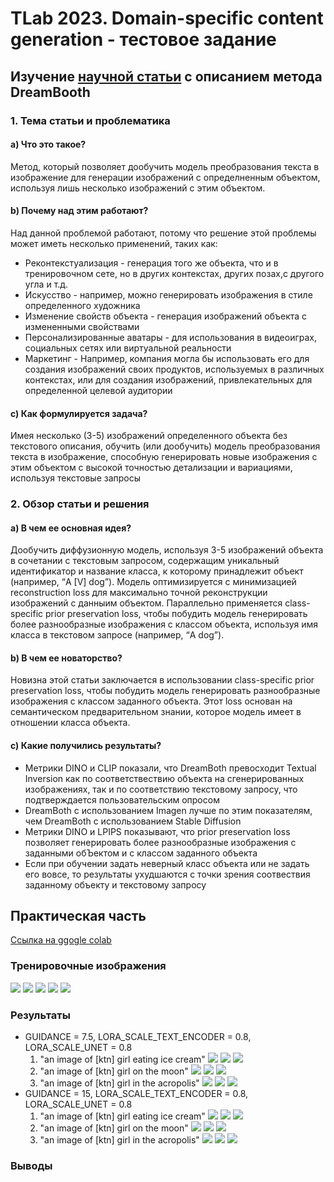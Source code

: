 # TLab 2023. Domain-specific content generation - тестовое задание

## Изучение [научной статьи](https://arxiv.org/abs/2208.12242) с описанием метода DreamBooth
### 1. Тема статьи и проблематика
#### a) Что это такое?
Метод, который позволяет дообучить модель преобразования текста в изображение для генерации изображений с определненным объектом, используя лишь несколько изображений с этим объектом.
#### b) Почему над этим работают?
Над данной проблемой работают, потому что решение этой проблемы может иметь несколько применений, таких как:
* Реконтекстуализация - генерация того же объекта, что и в тренировочном сете, но в других контекстах, других позах,с другого угла и т.д.
* Искусство - например, можно генерировать изображения в стиле определенного художника
* Изменение свойств объекта - генерация изображений объекта с измененными свойствами
* Персонализированные аватары - для использования в видеоиграх, социальных сетях или виртуальной реальности
* Маркетинг - Например, компания могла бы использовать его для создания изображений своих продуктов, используемых в различных контекстах, или для создания изображений, привлекательных для определенной целевой аудитории
#### c) Как формулируется задача?
Имея несколько (3-5) изображений определенного объекта без текстового описания, обучить (или дообучить) модель преобразования текста в изображение, способную генерировать новые изображения с этим объектом с высокой точностью детализации и вариациями, используя текстовые запросы
### 2. Обзор статьи и решения
#### a) В чем ее основная идея?
Дообучить диффузионную модель, используя 3-5 изображений объекта в сочетании с текстовым запросом, содержащим уникальный идентификатор и название класса, к которому принадлежит объект (например, “A [V] dog”). Модель оптимизируется с минимизацией reconstruction loss для максимально точной реконструкции изображений с данныим объектом. Параллельно применяется class-specific prior preservation loss, чтобы побудить модель генерировать более разнообразные изображения с классом объекта, используя имя класса в текстовом запросе (например, “A dog”).
#### b) В чем ее новаторство?
Новизна этой статьи заключается в использовании class-specific prior preservation loss, чтобы побудить модель генерировать разнообразные изображения с классом заданного объекта. Этот loss основан на семантическом предварительном знании, которое модель имеет в отношении класса объекта.
#### c) Какие получились результаты?
* Метрики DINO и CLIP показали, что DreamBoth превосходит Textual Inversion как по соответствествию объекта на сгенерированных изображениях, так и по соответствию текстовому запросу, что подтверждается пользовательским опросом
* DreamBoth с использованием Imagen лучше по этим показателям, чем DreamBoth с использованием Stable Diffusion
* Метрики DINO и LPIPS показывают, что prior preservation loss позволяет генерировать более разнообразные изображения с заданными обЪектом и с классом заданного объекта
* Если при обучении задать неверный класс объекта или не задать его вовсе, то результаты ухудшаются с точки зрения соотвествия заданному объекту и текстовому запросу

## Практическая часть
[Ссылка на ggogle colab](https://colab.research.google.com/drive/13IqCGhO70RyaBnzGfwSHN4L2SDAEg_bH?usp=sharing)

### Тренировочные изображения
![](shiina/1.png) ![](shiina/3.jpg)  ![](shiina/2.jpg) ![](shiina/4.jpg) ![](shiina/5.jpeg)

### Результаты
* GUIDANCE = 7.5, LORA_SCALE_TEXT_ENCODER = 0.8, LORA_SCALE_UNET = 0.8
  1) "an image of [ktn] girl eating ice cream"
  ![](shiina/icecream1.png) ![](shiina/icecream3.png)  ![](shiina/icecream2.png)
  2) "an image of [ktn] girl on the moon"
  ![](shiina/moon1.png) ![](shiina/moon3.png)  ![](shiina/moon2.png)
  3) "an image of [ktn] girl in the acropolis"
  ![](shiina/acropolis1.png) ![](shiina/acropolis3.png)  ![](shiina/acropolis2.png)
* GUIDANCE = 15, LORA_SCALE_TEXT_ENCODER = 0.8, LORA_SCALE_UNET = 0.8
  1) "an image of [ktn] girl eating ice cream"
  ![](shiina/icecream4.png) ![](shiina/icecream5.png)  ![](shiina/icecream6.png)
  2) "an image of [ktn] girl on the moon"
  ![](shiina/moon4.png) ![](shiina/moon5.png)  ![](shiina/moon6.png)
  3) "an image of [ktn] girl in the acropolis"
  ![](shiina/acropolis4.png) ![](shiina/acropolis5.png)  ![](shiina/acropolis6.png)

### Выводы
